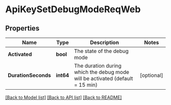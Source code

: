 # ApiKeySetDebugModeReqWeb

## Properties

Name | Type | Description | Notes
------------ | ------------- | ------------- | -------------
**Activated** | **bool** | The state of the debug mode | 
**DurationSeconds** | **int64** | The duration during which the debug mode will be activated (default &#x3D; 15 min) | [optional] 

[[Back to Model list]](../README.md#documentation-for-models) [[Back to API list]](../README.md#documentation-for-api-endpoints) [[Back to README]](../README.md)


